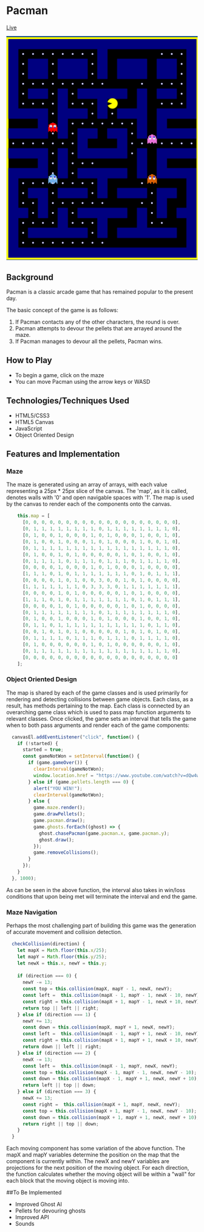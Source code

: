 # Pacman

[Live](http://souiukoto.github.io/pacman)

![Alt text](/images/wakawaka.png)

## Background

Pacman is a classic arcade game that has remained popular to the present day.

The basic concept of the game is as follows:

1. If Pacman contacts any of the other characters, the round is over.
2. Pacman attempts to devour the pellets that are arrayed around the maze.
3. If Pacman manages to devour all the pellets, Pacman wins.

## How to Play

- To begin a game, click on the maze
- You can move Pacman using the arrow keys or WASD

## Technologies/Techniques Used

- HTML5/CSS3
- HTML5 Canvas
- JavaScript
- Object Oriented Design

## Features and Implementation

### Maze

The maze is generated using an array of arrays, with each value representing a 25px * 25px slice of the canvas. The 'map', as it is called, denotes walls with '0' and open navigable spaces with '1'. The map is used by the canvas to render each of the components onto the canvas.

```js
    this.map = [
      [0, 0, 0, 0, 0, 0, 0, 0, 0, 0, 0, 0, 0, 0, 0, 0, 0, 0, 0],
      [0, 1, 1, 1, 1, 1, 1, 1, 1, 0, 1, 1, 1, 1, 1, 1, 1, 1, 0],
      [0, 1, 0, 0, 1, 0, 0, 0, 1, 0, 1, 0, 0, 0, 1, 0, 0, 1, 0],
      [0, 1, 0, 0, 1, 0, 0, 0, 1, 0, 1, 0, 0, 0, 1, 0, 0, 1, 0],
      [0, 1, 1, 1, 1, 1, 1, 1, 1, 1, 1, 1, 1, 1, 1, 1, 1, 1, 0],
      [0, 1, 0, 0, 1, 0, 1, 0, 0, 0, 0, 0, 1, 0, 1, 0, 0, 1, 0],
      [0, 1, 1, 1, 1, 0, 1, 1, 1, 0, 1, 1, 1, 0, 1, 1, 1, 1, 0],
      [0, 0, 0, 0, 1, 0, 0, 0, 1, 0, 1, 0, 0, 0, 1, 0, 0, 0, 0],
      [1, 1, 1, 0, 1, 0, 1, 1, 1, 1, 1, 1, 1, 0, 1, 0, 1, 1, 1],
      [0, 0, 0, 0, 1, 0, 1, 0, 0, 3, 0, 0, 1, 0, 1, 0, 0, 0, 0],
      [1, 1, 1, 1, 1, 1, 1, 0, 3, 3, 3, 0, 1, 1, 1, 1, 1, 1, 1],
      [0, 0, 0, 0, 1, 0, 1, 0, 0, 0, 0, 0, 1, 0, 1, 0, 0, 0, 0],
      [1, 1, 1, 0, 1, 0, 1, 1, 1, 1, 1, 1, 1, 0, 1, 0, 1, 1, 1],
      [0, 0, 0, 0, 1, 0, 1, 0, 0, 0, 0, 0, 1, 0, 1, 0, 0, 0, 0],
      [0, 1, 1, 1, 1, 1, 1, 1, 1, 0, 1, 1, 1, 1, 1, 1, 1, 1, 0],
      [0, 1, 0, 0, 1, 0, 0, 0, 1, 0, 1, 0, 0, 0, 1, 0, 0, 1, 0],
      [0, 1, 1, 0, 1, 1, 1, 1, 1, 1, 1, 1, 1, 1, 1, 0, 1, 1, 0],
      [0, 0, 1, 0, 1, 0, 1, 0, 0, 0, 0, 0, 1, 0, 1, 0, 1, 0, 0],
      [0, 1, 1, 1, 1, 0, 1, 1, 1, 0, 1, 1, 1, 0, 1, 1, 1, 1, 0],
      [0, 1, 0, 0, 0, 0, 0, 0, 1, 0, 1, 0, 0, 0, 0, 0, 0, 1, 0],
      [0, 1, 1, 1, 1, 1, 1, 1, 1, 1, 1, 1, 1, 1, 1, 1, 1, 1, 0],
      [0, 0, 0, 0, 0, 0, 0, 0, 0, 0, 0, 0, 0, 0, 0, 0, 0, 0, 0]
    ];
```

### Object Oriented Design

The map is shared by each of the game classes and is used primarily for rendering and detecting collisions between game objects. Each class, as a result, has methods pertaining to the map. Each class is connected by an overarching game class which is used to pass map function arguments to relevant classes. Once clicked, the game sets an interval that tells the game when to both pass arguments and render each of the game components:

```js
  canvasEl.addEventListener("click", function() {
    if (!started) {
      started = true;
      const gameNotWon = setInterval(function() {
        if (game.gameOver()) {
          clearInterval(gameNotWon);
          window.location.href = "https://www.youtube.com/watch?v=dQw4w9WgXcQ";
        } else if (game.pellets.length === 0) {
          alert("YOU WIN!");
          clearInterval(gameNotWon);
        } else {
          game.maze.render();
          game.drawPellets();
          game.pacman.draw();
          game.ghosts.forEach((ghost) => {
            ghost.chasePacman(game.pacman.x, game.pacman.y);
            ghost.draw();
          });
          game.removeCollisions();
        }
      });
    }
  }, 1000);
```

As can be seen in the above function, the interval also takes in win/loss conditions that upon being met will terminate the interval and end the game.

### Maze Navigation

Perhaps the most challenging part of building this game was the generation of accurate movement and collision detection.
```js
  checkCollision(direction) {
    let mapX = Math.floor(this.x/25);
    let mapY = Math.floor(this.y/25);
    let newX = this.x, newY = this.y;

    if (direction === 0) {
      newY -= 13;
      const top = this.collision(mapX, mapY - 1, newX, newY);
      const left =  this.collision(mapX - 1, mapY - 1, newX - 10, newY);
      const right = this.collision(mapX + 1, mapY - 1, newX + 10, newY);
      return top || left || right;
    } else if (direction === 1) {
      newY += 13;
      const down = this.collision(mapX, mapY + 1, newX, newY);
      const left =  this.collision(mapX - 1, mapY + 1, newX - 10, newY);
      const right = this.collision(mapX + 1, mapY + 1, newX + 10, newY);
      return down || left || right;
    } else if (direction === 2) {
      newX -= 13;
      const left =  this.collision(mapX - 1, mapY, newX, newY);
      const top = this.collision(mapX - 1, mapY - 1, newX, newY - 10);
      const down = this.collision(mapX - 1, mapY + 1, newX, newY + 10);
      return left || top || down;
    } else if (direction === 3) {
      newX += 13;
      const right =  this.collision(mapX + 1, mapY, newX, newY);
      const top = this.collision(mapX + 1, mapY - 1, newX, newY - 10);
      const down = this.collision(mapX + 1, mapY + 1, newX, newY + 10);
      return right || top || down;
    }
  }
```
Each moving component has some variation of the above function. The mapX and mapY variables determine the position on the map that the component is currently within. The newX and newY variables are projections for the next position of the moving object. For each direction, the function calculates whether the moving object will be within a "wall" for each block that the moving object is moving into.

##To Be Implemented

- Improved Ghost AI
- Pellets for devouring ghosts
- Improved API
- Sounds
